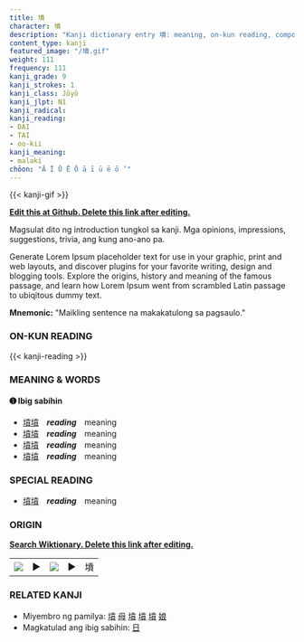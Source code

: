 ```yaml
---
title: 墳
character: 墳
description: "Kanji dictionary entry 墳: meaning, on-kun reading, compounds, origin, related kanji"
content_type: kanji
featured_image: "/墳.gif"
weight: 111
frequency: 111
kanji_grade: 9
kanji_strokes: 1
kanji_class: Jōyō
kanji_jlpt: N1
kanji_radical: 
kanji_reading: 
- DAI
- TAI
- oo-kii
kanji_meaning:
- malaki
chōon: "Ā Ī Ū Ē Ō ā ī ū ē ō ’"
---
```

[//]: # (Don't edit the line below. Kanji animated GIF code is automatically generated.)
{{< kanji-gif >}}

[//]: # (Edit below this line.)

**[Edit this at Github. Delete this link after editing.](https://github.com/tim0g/tim/tree/main/content/kanji/墳/index.md)**

Magsulat dito ng introduction tungkol sa kanji. Mga opinions, impressions, suggestions, trivia, ang kung ano-ano pa.

Generate Lorem Ipsum placeholder text for use in your graphic, print and web layouts, and discover plugins for your favorite writing, design and blogging tools. Explore the origins, history and meaning of the famous passage, and learn how Lorem Ipsum went from scrambled Latin passage to ubiqitous dummy text.
 
**Mnemonic:** "Maikling sentence na makakatulong sa pagsaulo."

### ON-KUN READING

[//]: # (Don't edit the line below. ON-KUN READING code is automatically generated.)
{{< kanji-reading >}}

### MEANING & WORDS

#### ➊ **Ibig sabihin**
  - [墳](../墳)[墳](../墳)　***reading***　meaning
  - [墳](../墳)[墳](../墳)　***reading***　meaning
  - [墳](../墳)[墳](../墳)　***reading***　meaning
  - [墳](../墳)[墳](../墳)　***reading***　meaning

### SPECIAL READING
  - [墳](../墳)[墳](../墳)　***reading***　meaning

### ORIGIN

**[Search Wiktionary. Delete this link after editing.](https://wiktionary.org/wiki/墳)**
<table class="kanji-table"><tr><td>
<img src="60px-墳-bronze.svg.png">
</td><td>▶</td><td>
<img src="60px-墳-oracle.svg.png">
</td><td>▶</td>
<td class="kanji-origin">墳</td>
</tr></table>

### RELATED KANJI
- Miyembro ng pamilya: [墳](../墳) [母](../母) [墳](../墳) [墳](../墳) [墳](../墳) [娘](../娘)
- Magkatulad ang ibig sabihin: [日](../日)
